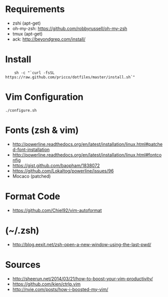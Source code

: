 # Requirements

* zshi (apt-get)
* oh-my-zsh: https://github.com/robbyrussell/oh-my-zsh
* tmux (apt-get)
* ack: http://beyondgrep.com/install/

# Install

```
	sh -c "`curl -fsSL https://raw.github.com/pricco/dotfiles/master/install.sh`"
```

# Vim Configuration

    ./configure.sh

# Fonts (zsh & vim)

* http://powerline.readthedocs.org/en/latest/installation/linux.html#patched-font-installation
* http://powerline.readthedocs.org/en/latest/installation/linux.html#fontconfig
* https://gist.github.com/baopham/1838072
* https://github.com/Lokaltog/powerline/issues/96
* Mocaco (patched)

# Format Code

* https://github.com/Chiel92/vim-autoformat

# (~/.zsh)

* http://blog.eexit.net/zsh-open-a-new-window-using-the-last-pwd/

# Sources

* http://sheerun.net/2014/03/21/how-to-boost-your-vim-productivity/
* https://github.com/kien/ctrlp.vim
* http://nvie.com/posts/how-i-boosted-my-vim/
